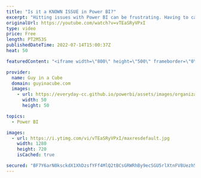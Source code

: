 ```yaml
---
title: "Is it a KNOWN ISSUE in Power BI?"
excerpt: "Hitting issues with Power BI can be frustrating. Having to call support can be even more frustrating! What if there was a way to see if it was a known issue in Power BI???  Power BI Support page and awareness https://support.powerbi.com  Power BI Known Issues documentation https://aka.ms/powerbiknownissues"
originalUrl: https://youtube.com/watch?v=vTEaSRyVPxI
type: video
price: Free
length: PT2M53S
publishedDateTime: 2022-07-14T15:00:37Z
heat: 50

featuredContent: "<iframe width=\"800\" height=\"500\" frameborder=\"0\" src=\"https://www.youtube.com/embed/vTEaSRyVPxI\" allow=\"accelerometer; autoplay; encrypted-media; gyroscope; picture-in-picture\" allowfullscreen></iframe>"

provider:
  name: Guy in a Cube
  domain: guyinacube.com
  images:
    - url: https://everyday-cc.github.io/powerbi/assets/images/organizations/guyinacube.com-50x50.jpg
      width: 50
      height: 50

topics:
  - Power BI

images:
  - url: https://i.ytimg.com/vi/vTEaSRyVPxI/maxresdefault.jpg
    width: 1280
    height: 720
    isCached: true

secured: "BF7Y6arN0ksckdX1XhDzsfYFf4MlQ2tBCsGRWRhBy9ecSGU5rlXtnFV8Uezh5KHBP86SzstYIjR2SSnK5NdFBYfxmYjx6cbBY65OlwAzlMk4tzJXIs5N3bZrlcII/wqeriMWH4GzEoC2qwLWitnh4JhUjM/5ezDS7DQtIMQDAVyedpqGOtf8aPP9JelV+wyuIsdEnPJO5OdQaQPuXc6mbtyrYJ16DXk1kgPEhp4yLT64Vg/soRKTu1kA2ZQJofYtQUjcdLoHn1bWGxPaJp+LbWZ9vi0kIjr2WnxPyhbWzsZv+L13L9rgQO6/7UCOfmbbS7rZgkNJMYwy0uQUM1zBzH7P3HU5LU2E2uCDHXV/oJltz8MQOxYvGjlZzn0R8WwAp1gl7BIEhmC8VfRyjUkeCOUJh0sE7XHaaoWiKBXKDDs=;9Y8pi/dlZcBTZlDyF+20Ew=="
---
```


